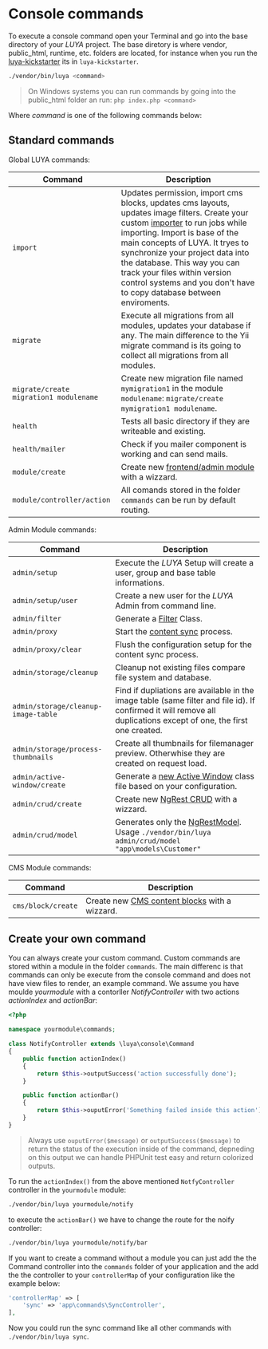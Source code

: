 # Console commands

To execute a console command open your Terminal and go into the base directory of your *LUYA* project. The base diretory is where vendor, public_html, runtime, etc. folders are located, for instance when you run the [luya-kickstarter](install.md) its in `luya-kickstarter`.

```sh
./vendor/bin/luya <command>
```

> On Windows systems you can run commands by going into the public_html folder an run: `php index.php <command>`

Where *command* is one of the following commands below:

## Standard commands

Global LUYA commands:

|Command|Description
|--------|---------
|`import`|Updates permission, import cms blocks, updates cms layouts, updates image filters. Create your custom [importer](app-module.md#import-method) to run jobs while importing. Import is base of the main concepts of LUYA. It tryes to synchronize your project data into the database. This way you can track your files within version control systems and you don't have to copy database between enviroments.
|`migrate`|Execute all migrations from all modules, updates your database if any. The main difference to the Yii migrate command is its going to collect all migrations from all modules.
|`migrate/create migration1 modulename`|Create new migration file named `mymigration1` in the module `modulename`: `migrate/create mymigration1 modulename`.
|`health`|Tests all basic directory if they are writeable and existing.
|`health/mailer`|Check if you mailer component is working and can send mails.
|`module/create`|Create new [frontend/admin module](app-module.md) with a wizzard.
|`module/controller/action`|All comands stored in the folder `commands` can be run by default routing.

Admin Module commands:

|Command|Description
|---    |---
|`admin/setup`|Execute the *LUYA* Setup will create a user, group and base table informations.
|`admin/setup/user`|Create a new user for the *LUYA* Admin from command line.
|`admin/filter`|Generate a [Filter](app-filters.md) Class.
|`admin/proxy`|Start the [content sync](concept-depandsync) process.
|`admin/proxy/clear`|Flush the configuration setup for the content sync process.
|`admin/storage/cleanup`|Cleanup not existing files compare file system and database.
|`admin/storage/cleanup-image-table`|Find if dupliations are available in the image table (same filter and file id). If confirmed it will remove all duplications except of one, the first one created.
|`admin/storage/process-thumbnails`|Create all thumbnails for filemanager preview. Otherwhise they are created on request load.
|`admin/active-window/create`|Generate a [new Active Window](ngrest-activewindow.md) class file based on your configuration.
|`admin/crud/create`|Create new [NgRest CRUD](ngrest-concept.md) with a wizzard.
|`admin/crud/model`|Generates only the [NgRestModel](ngrest-model.md). Usage `./vendor/bin/luya admin/crud/model "app\models\Customer"` 

CMS Module commands:

|Command|Description
|---    |---
|`cms/block/create`|Create new [CMS content blocks](app-blocks.md) with a wizzard.


## Create your own command

You can always create your custom command. Custom commands are stored within a module in the folder `commands`. The main differenc is that commands can only be execute from the console command and does not have view files to render, an example command. We assume you have moulde *yourmodule* with a contorller *NotifyController* with two actions *actionIndex* and *actionBar*:


```php
<?php

namespace yourmodule\commands;

class NotifyController extends \luya\console\Command
{
    public function actionIndex()
    {
        return $this->outputSuccess('action successfully done');
    }

    public function actionBar()
    {
        return $this->ouputError('Something failed inside this action');
    }
}
```

> Always use `ouputError($message)` or `outputSuccess($message)` to return the status of the execution inside of the command, depneding on this output we can handle PHPUnit test easy and return colorized outputs.

To run the `actionIndex()` from the above mentioned `NotfyController` controller in the `yourmodule` module:

```sh
./vendor/bin/luya yourmodule/notify
```

to execute the `actionBar()` we have to change the route for the noify controller:

```sh
./vendor/bin/luya yourmodule/notify/bar
```

If you want to create a command without a module you can just add the the Command controller into the `commands` folder of your application and the add the the controller to your `controllerMap` of your configuration like the example below:

```php
'controllerMap' => [
    'sync' => 'app\commands\SyncController',
],
```

Now you could run the sync command like all other commands with `./vendor/bin/luya sync`.   
